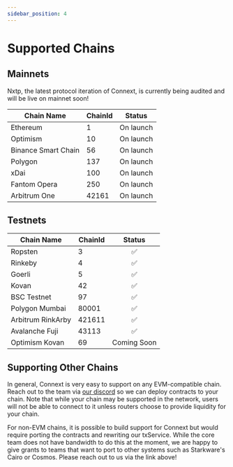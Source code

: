 ```yaml
---
sidebar_position: 4
---
```


# Supported Chains

## Mainnets

Nxtp, the latest protocol iteration of Connext, is currently being audited and will be live on mainnet soon!

| Chain Name          | ChainId  |   Status  |
|---------------------|----------|:---------:|
|       Ethereum      |     1    | On launch |
|       Optimism      |    10    | On launch |
| Binance Smart Chain |    56    | On launch |
|       Polygon       |    137   | On launch |
|         xDai        |    100   | On launch |
|     Fantom Opera    |    250   | On launch |
|     Arbitrum One    |   42161  | On launch |

## Testnets

| Chain Name       | ChainId  |    Status   |
|------------------|----------|:-----------:|
|      Ropsten      |    3    |      ✅      |
|      Rinkeby     |     4    |      ✅      |
|      Goerli      |     5    |      ✅      |
|       Kovan      |    42    |      ✅      |
|    BSC Testnet   |    97    |      ✅     |
|   Polygon Mumbai |   80001  |      ✅     |
| Arbitrum RinkArby|  421611  |      ✅     |
|  Avalanche Fuji  |   43113  |      ✅     |
| Optimism Kovan   |    69    | Coming Soon |


## Supporting Other Chains

In general, Connext is very easy to support on any EVM-compatible chain. Reach out to the team via [our discord](https://chat.connext.network) so we can deploy contracts to your chain. Note that while your chain may be supported in the network, users will not be able to connect to it unless routers choose to provide liquidity for your chain.

For non-EVM chains, it is possible to build support for Connext but would require porting the contracts and rewriting our txService. While the core team does not have bandwidth to do this at the moment, we are happy to give grants to teams that want to port to other systems such as Starkware's Cairo or Cosmos. Please reach out to us via the link above!
